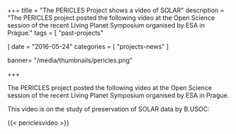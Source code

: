 +++
title = "The PERICLES Project shows a video of SOLAR"
description = "The PERICLES project posted the following video at the Open Science session of the recent Living Planet Symposium organised by ESA in Prague."
tags = [
"past-projects"

]
date = "2016-05-24"
categories = [
   "projects-news"
]

banner= "/media/thumbnails/pericles.png"


+++

The PERICLES project posted the following video at the Open Science session of the recent Living Planet Symposium organised by ESA in Prague.

This video is on the study of preservation of SOLAR data by B.USOC:

{{< periclesvideo >}}